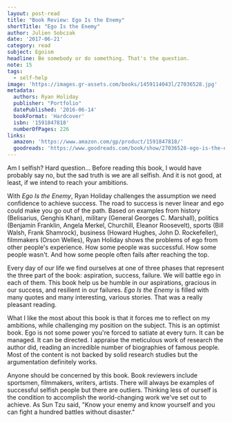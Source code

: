 ```yaml
---
layout: post-read
title: "Book Review: Ego Is the Enemy"
shortTitle: "Ego Is the Enemy"
author: Julien Sobczak
date: '2017-06-21'
category: read
subject: Egoism
headline: Be somebody or do something. That's the question.
note: 15
tags:
  - self-help
image: 'https://images.gr-assets.com/books/1459114043l/27036528.jpg'
metadata:
  authors: Ryan Holiday
  publisher: "Portfolio"
  datePublished: '2016-06-14'
  bookFormat: 'Hardcover'
  isbn: '1591847818'
  numberOfPages: 226
links:
  amazon: 'https://www.amazon.com/gp/product/1591847818/'
  goodreads: 'https://www.goodreads.com/book/show/27036528-ego-is-the-enemy'
---
```


Am I selfish? Hard question... Before reading this book, I would have probably say no, but the sad truth is we are all selfish. And it is not good, at least, if we intend to reach your ambitions.

With *Ego Is the Enemy*, Ryan Holiday challenges the assumption we need confidence to achieve success. The road to success is never linear and ego could make you go out of the path. Based on examples from history (Belisarius, Genghis Khan), military (General Georges C. Marshall), politics (Benjamin Franklin, Angela Merkel, Churchill, Eleanor Roosevelt), sports (Bill Walsh, Frank Shamrock), business (Howard Hughes, John D. Rockefeller), filmmakers (Orson Welles), Ryan Holiday shows the problems of ego from other people's experience. How some people was successful. How some people wasn't. And how some people often fails after reaching the top.

Every day of our life we find ourselves at one of three phases that represent the three part of the book: aspiration, success, failure. We will battle ego in each of them. This book help us be humble in our aspirations, gracious in our success, and resilient in our failures. *Ego Is the Enemy* is filled with many quotes and many interesting, various stories. That was a really pleasant reading.

What I like the most about this book is that it forces me to reflect on my ambitions, while challenging my position on the subject. This is an optimist book. Ego is not some power you're forced to satiate at every turn. It can be managed. It can be directed. I appraise the meticulous work of research the author did, reading an incredible number of biographies of famous people. Most of the content is not backed by solid research studies but the argumentation definitely works.

Anyone should be concerned by this book. Book reviewers include sportsmen, filmmakers, writers, artists. There will always be examples of successful selfish people but there are outliers. Thinking less of ourself is the condition to accomplish the world-changing work we've set out to achieve. As Sun Tzu said, "Know your enemy and know yourself and you can fight a hundred battles without disaster."
